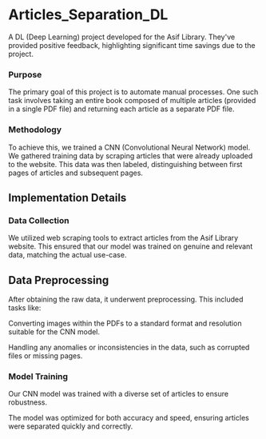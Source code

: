 
# Articles_Separation_DL
A DL (Deep Learning) project developed for the Asif Library. They've provided positive feedback, highlighting significant time savings due to the project.

### Purpose
The primary goal of this project is to automate manual processes. One such task involves taking an entire book composed of multiple articles (provided in a single PDF file) and returning each article as a separate PDF file.

### Methodology
To achieve this, we trained a CNN (Convolutional Neural Network) model. We gathered training data by scraping articles that were already uploaded to the website. This data was then labeled, distinguishing between first pages of articles and subsequent pages.

## Implementation Details
### Data Collection
We utilized web scraping tools to extract articles from the Asif Library website. This ensured that our model was trained on genuine and relevant data, matching the actual use-case.

## Data Preprocessing
After obtaining the raw data, it underwent preprocessing. This included tasks like:

Converting images within the PDFs to a standard format and resolution suitable for the CNN model.

Handling any anomalies or inconsistencies in the data, such as corrupted files or missing pages.

### Model Training
Our CNN model was trained with a diverse set of articles to ensure robustness.

The model was optimized for both accuracy and speed, ensuring articles were separated quickly and correctly.
